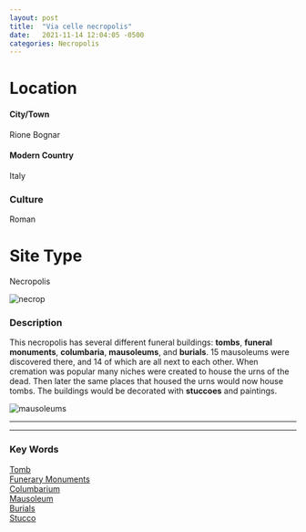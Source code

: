 ```yaml
---
layout: post
title:  "Via celle necropolis"
date:   2021-11-14 12:04:05 -0500
categories: Necropolis
---
```


# Location
#### City/Town
Rione Bognar
#### Modern Country
Italy
### Culture
Roman
# Site Type
Necropolis

![necrop](https://www.discover-campiflegrei.it/wp-content/uploads/2020/03/Necropoli-di-Via-Celle-1bis-copia-460x295.jpg)

### Description
This necropolis has several different funeral buildings: **tombs**, **funeral monuments**, **columbaria**, **mausoleums**, and **burials**. 15 mausoleums were discovered there, and 14 of which are all next to each other. When cremation was popular many niches were created to house the urns of the dead. Then later the same places that housed the urns would now house tombs. The buildings would be decorated with **stuccoes** and paintings.

![mausoleums](https://www.discover-campiflegrei.it/wp-content/uploads/2020/03/Necropoli-di-Via-Celle-4-460x295.jpg)

---
---
### Key Words
[Tomb](https://www.britannica.com/topic/tomb)\
[Funerary Monuments](https://en.wikipedia.org/wiki/List_of_types_of_funerary_monument)\
[Columbarium](https://www.britannica.com/topic/columbarium)\
[Mausoleum](https://www.britannica.com/topic/mausoleum)\
[Burials](https://www.britannica.com/topic/burial-death-rite)\
[Stucco](https://en.wikipedia.org/wiki/Stucco)
